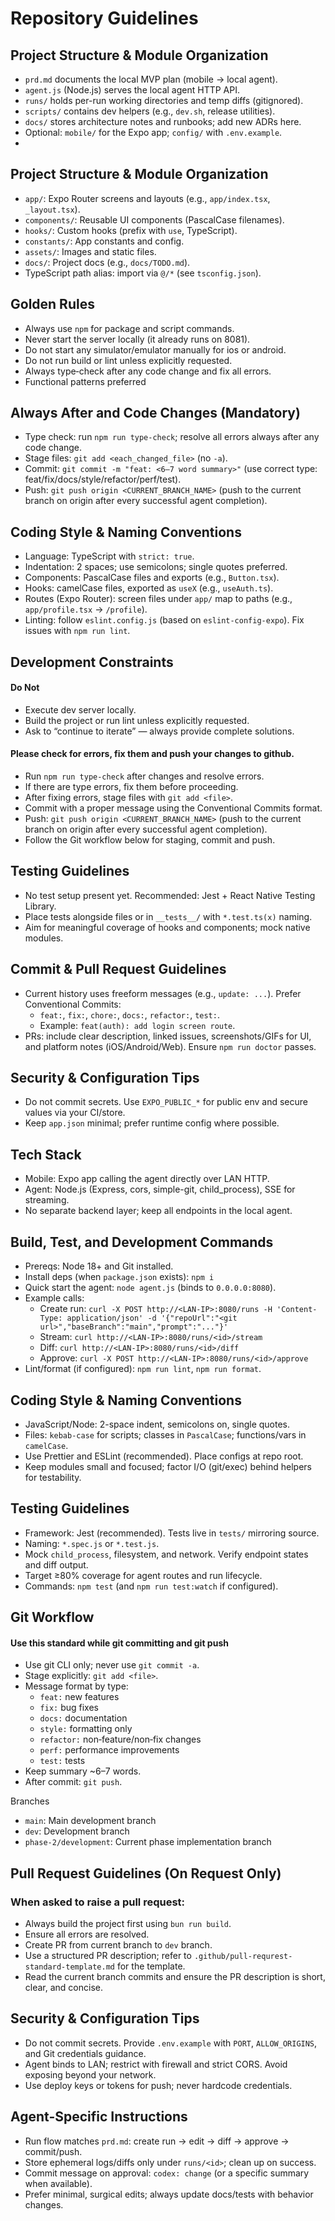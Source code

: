 # Repository Guidelines

## Project Structure & Module Organization
- `prd.md` documents the local MVP plan (mobile → local agent).
- `agent.js` (Node.js) serves the local agent HTTP API.
- `runs/` holds per-run working directories and temp diffs (gitignored).
- `scripts/` contains dev helpers (e.g., `dev.sh`, release utilities).
- `docs/` stores architecture notes and runbooks; add new ADRs here.
- Optional: `mobile/` for the Expo app; `config/` with `.env.example`.
- 
## Project Structure & Module Organization
- `app/`: Expo Router screens and layouts (e.g., `app/index.tsx`, `_layout.tsx`).
- `components/`: Reusable UI components (PascalCase filenames).
- `hooks/`: Custom hooks (prefix with `use`, TypeScript).
- `constants/`: App constants and config.
- `assets/`: Images and static files.
- `docs/`: Project docs (e.g., `docs/TODO.md`).
- TypeScript path alias: import via `@/*` (see `tsconfig.json`).

## Golden Rules
- Always use `npm` for package and script commands.
- Never start the server locally (it already runs on 8081).
- Do not start any simulator/emulator manually for ios or android.
- Do not run build or lint unless explicitly requested.
- Always type‑check after any code change and fix all errors. 
- Functional patterns preferred

## Always After and Code Changes (Mandatory)
- Type check: run `npm run type-check`; resolve all errors always after any code change.
- Stage files: `git add <each_changed_file>` (no `-a`).
- Commit: `git commit -m "feat: <6–7 word summary>"` (use correct type: feat/fix/docs/style/refactor/perf/test).
- Push: `git push origin <CURRENT_BRANCH_NAME>` (push to the current branch on origin after every successful agent completion).

## Coding Style & Naming Conventions
- Language: TypeScript with `strict: true`.
- Indentation: 2 spaces; use semicolons; single quotes preferred.
- Components: PascalCase files and exports (e.g., `Button.tsx`).
- Hooks: camelCase files, exported as `useX` (e.g., `useAuth.ts`).
- Routes (Expo Router): screen files under `app/` map to paths (e.g., `app/profile.tsx` → `/profile`).
- Linting: follow `eslint.config.js` (based on `eslint-config-expo`). Fix issues with `npm run lint`.

## Development Constraints
#### Do Not
- Execute dev server locally.
- Build the project or run lint unless explicitly requested.
- Ask to “continue to iterate” — always provide complete solutions.

#### Please check for errors, fix them and push your changes to github.
- Run `npm run type-check` after changes and resolve errors.
- If there are type errors, fix them before proceeding.
- After fixing errors, stage files with `git add <file>`.
- Commit with a proper message using the Conventional Commits format.
- Push: `git push origin <CURRENT_BRANCH_NAME>` (push to the current branch on origin after every successful agent completion).
- Follow the Git workflow below for staging, commit and push.

## Testing Guidelines
- No test setup present yet. Recommended: Jest + React Native Testing Library.
- Place tests alongside files or in `__tests__/` with `*.test.ts(x)` naming.
- Aim for meaningful coverage of hooks and components; mock native modules.

## Commit & Pull Request Guidelines
- Current history uses freeform messages (e.g., `update: ...`). Prefer Conventional Commits:
  - `feat:`, `fix:`, `chore:`, `docs:`, `refactor:`, `test:`.
  - Example: `feat(auth): add login screen route`.
- PRs: include clear description, linked issues, screenshots/GIFs for UI, and platform notes (iOS/Android/Web). Ensure `npm run doctor` passes.

## Security & Configuration Tips
- Do not commit secrets. Use `EXPO_PUBLIC_*` for public env and secure values via your CI/store.
- Keep `app.json` minimal; prefer runtime config where possible.

## Tech Stack
- Mobile: Expo app calling the agent directly over LAN HTTP.
- Agent: Node.js (Express, cors, simple-git, child_process), SSE for streaming.
- No separate backend layer; keep all endpoints in the local agent.

## Build, Test, and Development Commands
- Prereqs: Node 18+ and Git installed.
- Install deps (when `package.json` exists): `npm i`
- Quick start the agent: `node agent.js` (binds to `0.0.0.0:8080`).
- Example calls:
  - Create run: `curl -X POST http://<LAN-IP>:8080/runs -H 'Content-Type: application/json' -d '{"repoUrl":"<git url>","baseBranch":"main","prompt":"..."}'`
  - Stream: `curl http://<LAN-IP>:8080/runs/<id>/stream`
  - Diff: `curl http://<LAN-IP>:8080/runs/<id>/diff`
  - Approve: `curl -X POST http://<LAN-IP>:8080/runs/<id>/approve`
- Lint/format (if configured): `npm run lint`, `npm run format`.

## Coding Style & Naming Conventions
- JavaScript/Node: 2-space indent, semicolons on, single quotes.
- Files: `kebab-case` for scripts; classes in `PascalCase`; functions/vars in `camelCase`.
- Use Prettier and ESLint (recommended). Place configs at repo root.
- Keep modules small and focused; factor I/O (git/exec) behind helpers for testability.

## Testing Guidelines
- Framework: Jest (recommended). Tests live in `tests/` mirroring source.
- Naming: `*.spec.js` or `*.test.js`.
- Mock `child_process`, filesystem, and network. Verify endpoint states and diff output.
- Target ≥80% coverage for agent routes and run lifecycle.
- Commands: `npm test` (and `npm run test:watch` if configured).

## Git Workflow
#### Use this standard while git committing and git push
- Use git CLI only; never use `git commit -a`.
- Stage explicitly: `git add <file>`.
- Message format by type:
  - `feat:` new features
  - `fix:` bug fixes
  - `docs:` documentation
  - `style:` formatting only
  - `refactor:` non‑feature/non‑fix changes
  - `perf:` performance improvements
  - `test:` tests
- Keep summary ~6–7 words.
- After commit: `git push`.

Branches

- `main`: Main development branch
- `dev`: Development branch
- `phase-2/development`: Current phase implementation branch

## Pull Request Guidelines (On Request Only)
### When asked to raise a pull request:
- Always build the project first using `bun run build`.
- Ensure all errors are resolved.
- Create PR from current branch to `dev` branch.
- Use a structured PR description; refer to `.github/pull-requrest-standard-template.md` for the template.
- Read the current branch commits and ensure the PR description is short, clear, and concise.


## Security & Configuration Tips
- Do not commit secrets. Provide `.env.example` with `PORT`, `ALLOW_ORIGINS`, and Git credentials guidance.
- Agent binds to LAN; restrict with firewall and strict CORS. Avoid exposing beyond your network.
- Use deploy keys or tokens for push; never hardcode credentials.

## Agent-Specific Instructions
- Run flow matches `prd.md`: create run → edit → diff → approve → commit/push.
- Store ephemeral logs/diffs only under `runs/<id>`; clean up on success.
- Commit message on approval: `codex: change` (or a specific summary when available).
- Prefer minimal, surgical edits; always update docs/tests with behavior changes.
